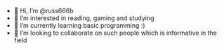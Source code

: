 - 👋 Hi, I’m @russ666b
- 👀 I’m interested in reading, gaming and studying
- 🌱 I’m currently learning basic programming :)
- 💞️ I’m looking to collaborate on such people which is informative in the field

<!---
russ666b/russ666b is a ✨ special ✨ repository because its `README.md` (this file) appears on your GitHub profile.
You can click the Preview link to take a look at your changes.
--->
